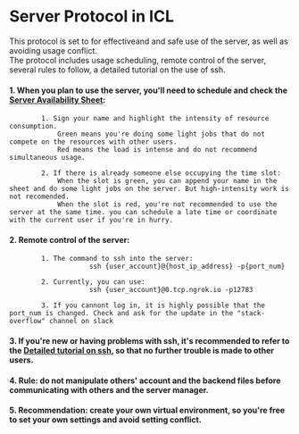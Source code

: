 # Server Protocol in ICL
This protocol is set to for effectiveand and safe use of the server, as well as avoiding usage conflict.   
The protocol includes usage scheduling, remote control of the server, several rules to follow, a detailed tutorial on the use of ssh.

#### 1. When you plan to use the server, you'll need to schedule and check the [Server Availability Sheet](https://docs.google.com/spreadsheets/d/1SJabt0CI8YMfprissTm2YH9iNwee4MdWShxkVchYhOw/edit?usp=sharing):  
            1. Sign your name and highlight the intensity of resource consumption.  
                Green means you're doing some light jobs that do not compete on the resources with other users.   
                Red means the load is intense and do not recommend simultaneous usage.   
                
            2. If there is already someone else occupying the time slot:  
                When the slot is green, you can append your name in the sheet and do some light jobs on the server. But high-intensity work is not recomended.   
                When the slot is red, you're not recommended to use the server at the same time. you can schedule a late time or coordinate with the current user if you're in hurry.  
                
#### 2. Remote control of the server:
            1. The command to ssh into the server:
                        ssh {user_account}@{host_ip_address} -p{port_num}
                        
            2. Currently, you can use:
                        ssh {user_account}@0.tcp.ngrok.io -p12783
                        
            3. If you cannont log in, it is highly possible that the port_num is changed. Check and ask for the update in the "stack-overflow" channel on slack
            
#### 3. If you're new or having problems with ssh, it's recommended to refer to the [Detailed tutorial on ssh](https://github.com/Letian-Wang/Server-Protocol/blob/main/Detailed%20tutorial%20on%20SSH.md), so that no further trouble is made to other users.

#### 4. Rule: do not manipulate others' account and the backend files before communicating with others and the server manager. 

#### 5. Recommendation: create your own virtual environment, so you're free to set your own settings and avoid setting conflict.




